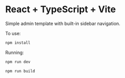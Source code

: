 # React + TypeScript + Vite

Simple admin template with built-in sidebar navigation.

To use:

```js
npm install
```

Running:

```js
npm run dev
```

```js
npm run build
```